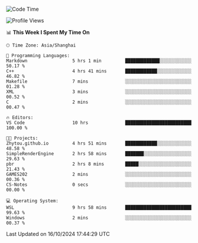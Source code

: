 <!--START_SECTION:waka-->
![Code Time](http://img.shields.io/badge/Code%20Time-2%2C046%20hrs%202%20mins-blue)

![Profile Views](http://img.shields.io/badge/Profile%20Views-0-blue)

📊 **This Week I Spent My Time On** 

```text
🕑︎ Time Zone: Asia/Shanghai

💬 Programming Languages: 
Markdown                 5 hrs 1 min         █████████████░░░░░░░░░░░░   50.17 % 
C++                      4 hrs 41 mins       ████████████░░░░░░░░░░░░░   46.82 % 
Makefile                 7 mins              ░░░░░░░░░░░░░░░░░░░░░░░░░   01.28 % 
XML                      3 mins              ░░░░░░░░░░░░░░░░░░░░░░░░░   00.52 % 
C                        2 mins              ░░░░░░░░░░░░░░░░░░░░░░░░░   00.47 % 

🔥 Editors: 
VS Code                  10 hrs              █████████████████████████   100.00 % 

🐱‍💻 Projects: 
Zhytou.github.io         4 hrs 51 mins       ████████████░░░░░░░░░░░░░   48.58 % 
SimpleRenderEngine       2 hrs 58 mins       ███████░░░░░░░░░░░░░░░░░░   29.63 % 
pbr                      2 hrs 8 mins        █████░░░░░░░░░░░░░░░░░░░░   21.43 % 
GAMES202                 2 mins              ░░░░░░░░░░░░░░░░░░░░░░░░░   00.36 % 
CS-Notes                 0 secs              ░░░░░░░░░░░░░░░░░░░░░░░░░   00.00 % 

💻 Operating System: 
WSL                      9 hrs 58 mins       █████████████████████████   99.63 % 
Windows                  2 mins              ░░░░░░░░░░░░░░░░░░░░░░░░░   00.37 % 
```


 Last Updated on 16/10/2024 17:44:29 UTC
<!--END_SECTION:waka-->